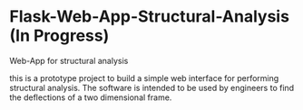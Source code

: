 # Flask-Web-App-Structural-Analysis (In Progress)
Web-App for structural analysis

this is a prototype project to build a simple web interface for performing structural analysis. The software is intended to be used
by engineers to find the deflections of a two dimensional frame.
